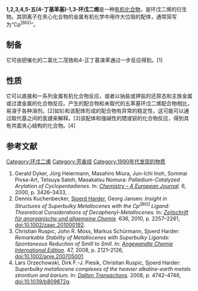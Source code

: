 **1,2,3,4,5-五(4-丁基苯基)-1,3-环戊二烯**是一种[有机化合物](../Page/有机化合物.md "wikilink")，是环戊二烯的衍生物。其阴离子在夹心化合物的金属有机化学中用作大位阻的配体，通常简写为“Cp<sup>\[BIG\]</sup>”。

## 制备

它可由钯催化的二氯化二茂锆和4-正丁基溴苯通过一步反应得到。\[1\]

## 性质

它可以直接和一系列金属有机化合物反应，或者以钠盐或钾盐的还原态和主族金属或过渡金属的化合物反应。产生的配合物和未取代的五苯基环戊二烯配合物相比，易溶于各种溶剂。\[2\]如钐和该配体形成的配合物有异常的稳定性，这可能可以通过取代基之间的氢键来解释。\[3\]该配体和强碱性的锶或钡的化合物反应，得到具有共面夹心结构的化合物。\[4\]

## 参考文献

[Category:环戊二烯](https://zh.wikipedia.org/wiki/Category:环戊二烯 "wikilink")
[Category:芳香烃](https://zh.wikipedia.org/wiki/Category:芳香烃 "wikilink")
[Category:1990年代发现的物质](https://zh.wikipedia.org/wiki/Category:1990年代发现的物质 "wikilink")

1.  Gerald Dyker, Jörg Heiermann, Masahiro Miura, Jun-Ichi Inoh, Sommai
    Pivsa-Art, Tetsuya Satoh, Masakatsu Nomura: *Palladium-Catalyzed
    Arylation of Cyclopentadienes.* In: *[Chemistry – A European
    Journal](https://zh.wikipedia.org/wiki/Chemistry_–_A_European_Journal "wikilink").*
    6, 2000, p. 3426–3433, .
2.  Dennis Kuchenbecker, [Sjoerd
    Harder](https://zh.wikipedia.org/wiki/Sjoerd_Harder "wikilink"),
    Georg Jansen: *Insight in Structures of Superbulky Metallocenes with
    the Cp<sup>\[BIG\]</sup> Ligand: Theoretical Considerations of
    Decaphenyl-Metallocenes.* In: *[Zeitschrift für anorganische und
    allgemeine
    Chemie](https://zh.wikipedia.org/wiki/Zeitschrift_für_anorganische_und_allgemeine_Chemie "wikilink").*
    636, 2010, p. 2257–2261,
    [<doi:10.1002/zaac.201000192>](https://zh.wikipedia.org/wiki/doi:10.1002/zaac.201000192 "wikilink").
3.  Christian Ruspic, John R. Moss, Markus Schürmann, Sjoerd Harder:
    *Remarkable Stability of Metallocenes with Superbulky Ligands:
    Spontaneous Reduction of SmIII to SmII.* In: *[Angewandte Chemie
    International
    Edition](https://zh.wikipedia.org/wiki/Angewandte_Chemie_International_Edition "wikilink").*
    47, 2008, p. 2121–2126,
    [<doi:10.1002/anie.200705001>](https://zh.wikipedia.org/wiki/doi:10.1002/anie.200705001 "wikilink").
4.  Lars Orzechowski, Dirk F.-J. Piesik, Christian Ruspic, Sjoerd
    Harder: *Superbulky metallocene complexes of the heavier
    alkaline-earth metals strontium and barium.* In: *[Dalton
    Transactions](https://zh.wikipedia.org/wiki/Dalton_Transactions "wikilink").*
    2008, p. 4742–4746,
    [<doi:10.1039/b809872g>](https://zh.wikipedia.org/wiki/doi:10.1039/b809872g "wikilink").